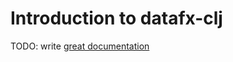# Introduction to datafx-clj

TODO: write [great documentation](http://jacobian.org/writing/great-documentation/what-to-write/)

